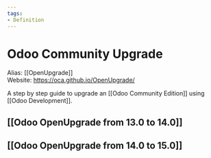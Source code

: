 ```yaml
---
tags:
- Definition
---
```

# Odoo Community Upgrade

Alias: [[OpenUpgrade]]\
Website: <https://oca.github.io/OpenUpgrade/>

A step by step guide to upgrade an [[Odoo Community Edition]] using [[Odoo Development]].

## [[Odoo OpenUpgrade from 13.0 to 14.0]]

## [[Odoo OpenUpgrade from 14.0 to 15.0]]